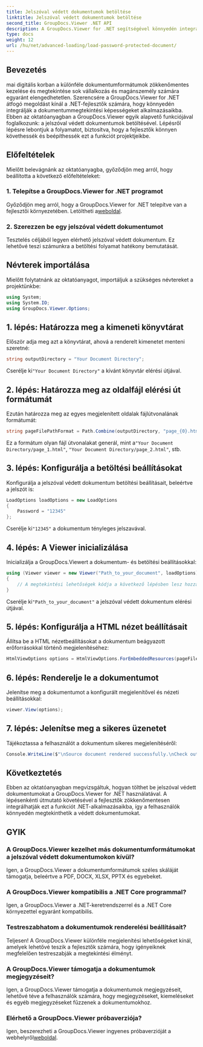 ```yaml
---
title: Jelszóval védett dokumentumok betöltése
linktitle: Jelszóval védett dokumentumok betöltése
second_title: GroupDocs.Viewer .NET API
description: A GroupDocs.Viewer for .NET segítségével könnyedén integrálhatja a jelszóval védett dokumentummegtekintést .NET-alkalmazásokba. Kövesse lépésről lépésre bemutató oktatóanyagunkat a zökkenőmentesség érdekében.
type: docs
weight: 12
url: /hu/net/advanced-loading/load-password-protected-document/
---
```

## Bevezetés
mai digitális korban a különféle dokumentumformátumok zökkenőmentes kezelése és megtekintése sok vállalkozás és magánszemély számára egyaránt elengedhetetlen. Szerencsére a GroupDocs.Viewer for .NET átfogó megoldást kínál a .NET-fejlesztők számára, hogy könnyedén integrálják a dokumentummegtekintési képességeket alkalmazásaikba. Ebben az oktatóanyagban a GroupDocs.Viewer egyik alapvető funkciójával foglalkozunk: a jelszóval védett dokumentumok betöltésével. Lépésről lépésre lebontjuk a folyamatot, biztosítva, hogy a fejlesztők könnyen követhessék és beépíthessék ezt a funkciót projektjeikbe.
## Előfeltételek
Mielőtt belevágnánk az oktatóanyagba, győződjön meg arról, hogy beállította a következő előfeltételeket:
### 1. Telepítse a GroupDocs.Viewer for .NET programot
 Győződjön meg arról, hogy a GroupDocs.Viewer for .NET telepítve van a fejlesztői környezetében. Letöltheti a[weboldal](https://releases.groupdocs.com/viewer/net/).
### 2. Szerezzen be egy jelszóval védett dokumentumot
Tesztelés céljából legyen elérhető jelszóval védett dokumentum. Ez lehetővé teszi számunkra a betöltési folyamat hatékony bemutatását.

## Névterek importálása
Mielőtt folytatnánk az oktatóanyagot, importáljuk a szükséges névtereket a projektünkbe:
```csharp
using System;
using System.IO;
using GroupDocs.Viewer.Options;
```

## 1. lépés: Határozza meg a kimeneti könyvtárat
Először adja meg azt a könyvtárat, ahová a renderelt kimenetet menteni szeretné:
```csharp
string outputDirectory = "Your Document Directory";
```
 Cserélje ki`"Your Document Directory"` a kívánt könyvtár elérési útjával.
## 2. lépés: Határozza meg az oldalfájl elérési út formátumát
Ezután határozza meg az egyes megjelenített oldalak fájlútvonalának formátumát:
```csharp
string pageFilePathFormat = Path.Combine(outputDirectory, "page_{0}.html");
```
 Ez a formátum olyan fájl útvonalakat generál, mint a`"Your Document Directory/page_1.html"`, `"Your Document Directory/page_2.html"`, stb.
## 3. lépés: Konfigurálja a betöltési beállításokat
Konfigurálja a jelszóval védett dokumentum betöltési beállításait, beleértve a jelszót is:
```csharp
LoadOptions loadOptions = new LoadOptions
{
    Password = "12345"
};
```
 Cserélje ki`"12345"` a dokumentum tényleges jelszavával.
## 4. lépés: A Viewer inicializálása
Inicializálja a GroupDocs.Viewert a dokumentum- és betöltési beállításokkal:
```csharp
using (Viewer viewer = new Viewer("Path_to_your_document", loadOptions))
{
    // A megtekintési lehetőségek kódja a következő lépésben lesz hozzáadva.
}
```
 Cserélje ki`"Path_to_your_document"` a jelszóval védett dokumentum elérési útjával.
## 5. lépés: Konfigurálja a HTML nézet beállításait
Állítsa be a HTML nézetbeállításokat a dokumentum beágyazott erőforrásokkal történő megjelenítéséhez:
```csharp
HtmlViewOptions options = HtmlViewOptions.ForEmbeddedResources(pageFilePathFormat);
```
## 6. lépés: Renderelje le a dokumentumot
Jelenítse meg a dokumentumot a konfigurált megjelenítővel és nézeti beállításokkal:
```csharp
viewer.View(options);
```
## 7. lépés: Jelenítse meg a sikeres üzenetet
Tájékoztassa a felhasználót a dokumentum sikeres megjelenítéséről:
```csharp
Console.WriteLine($"\nSource document rendered successfully.\nCheck output in {outputDirectory}.");
```

## Következtetés
Ebben az oktatóanyagban megvizsgáltuk, hogyan tölthet be jelszóval védett dokumentumokat a GroupDocs.Viewer for .NET használatával. A lépésenkénti útmutató követésével a fejlesztők zökkenőmentesen integrálhatják ezt a funkciót .NET-alkalmazásaikba, így a felhasználók könnyedén megtekinthetik a védett dokumentumokat.
## GYIK
### A GroupDocs.Viewer kezelhet más dokumentumformátumokat a jelszóval védett dokumentumokon kívül?
Igen, a GroupDocs.Viewer a dokumentumformátumok széles skáláját támogatja, beleértve a PDF, DOCX, XLSX, PPTX és egyebeket.
### A GroupDocs.Viewer kompatibilis a .NET Core programmal?
Igen, a GroupDocs.Viewer a .NET-keretrendszerrel és a .NET Core környezettel egyaránt kompatibilis.
### Testreszabhatom a dokumentumok renderelési beállításait?
Teljesen! A GroupDocs.Viewer különféle megjelenítési lehetőségeket kínál, amelyek lehetővé teszik a fejlesztők számára, hogy igényeiknek megfelelően testreszabják a megtekintési élményt.
### A GroupDocs.Viewer támogatja a dokumentumok megjegyzéseit?
Igen, a GroupDocs.Viewer támogatja a dokumentumok megjegyzéseit, lehetővé téve a felhasználók számára, hogy megjegyzéseket, kiemeléseket és egyéb megjegyzéseket fűzzenek a dokumentumokhoz.
### Elérhető a GroupDocs.Viewer próbaverziója?
 Igen, beszerezheti a GroupDocs.Viewer ingyenes próbaverzióját a webhelyről[weboldal](https://releases.groupdocs.com/).